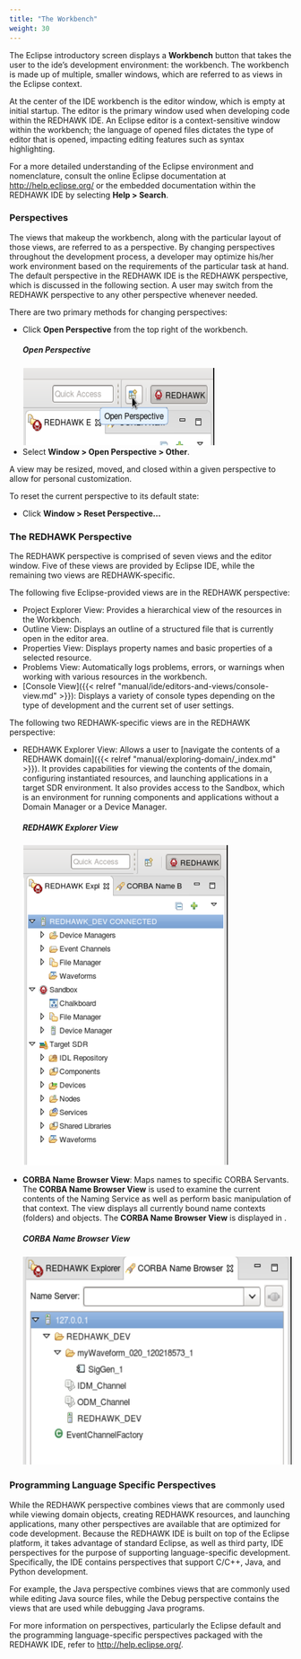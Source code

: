 ```yaml
---
title: "The Workbench"
weight: 30
---
```


The Eclipse introductory screen displays a **Workbench** button that takes the user to the ide’s development environment: the workbench. The workbench is made up of multiple, smaller windows, which are referred to as views in the Eclipse context.

At the center of the IDE workbench is the editor window, which is empty at initial startup. The editor is the primary window used when developing code within the REDHAWK IDE. An Eclipse editor is a context-sensitive window within the workbench; the language of opened files dictates the type of editor that is opened, impacting editing features such as syntax highlighting.

For a more detailed understanding of the Eclipse environment and nomenclature, consult the online Eclipse documentation at <http://help.eclipse.org/> or the embedded documentation within the REDHAWK IDE by selecting **Help > Search**.

### Perspectives

The views that makeup the workbench, along with the particular layout of those views, are referred to as a perspective. By changing perspectives throughout the development process, a developer may optimize his/her work environment based on the requirements of the particular task at hand. The default perspective in the REDHAWK IDE is the REDHAWK perspective, which is discussed in the following section. A user may switch from the REDHAWK perspective to any other perspective whenever needed.

There are two primary methods for changing perspectives:

  - Click **Open Perspective** from the top right of the workbench.
    ##### Open Perspective
    ![Open Perspective](../images/REDHAWK_Open_Perspective.png)
  - Select **Window > Open Perspective > Other**.

A view may be resized, moved, and closed within a given perspective to allow for personal customization.

To reset the current perspective to its default state:

  - Click **Window > Reset Perspective…**

### The REDHAWK Perspective

The REDHAWK perspective is comprised of seven views and the editor window. Five of these views are provided by Eclipse IDE, while the remaining two views are REDHAWK-specific.

The following five Eclipse-provided views are in the REDHAWK perspective:

  - Project Explorer View: Provides a hierarchical view of the resources in the Workbench.
  - Outline View: Displays an outline of a structured file that is currently open in the editor area.
  - Properties View: Displays property names and basic properties of a selected resource.
  - Problems View: Automatically logs problems, errors, or warnings when working with various resources in the workbench.
  - [Console View]({{< relref "manual/ide/editors-and-views/console-view.md" >}}): Displays a variety of console types depending on the type of development and the current set of user settings.

The following two REDHAWK-specific views are in the REDHAWK perspective:

  - REDHAWK Explorer View: Allows a user to [navigate the contents of a REDHAWK domain]({{< relref "manual/exploring-domain/_index.md" >}}). It provides capabilities for viewing the contents of the domain, configuring instantiated resources, and launching applications in a target SDR environment. It also provides access to the Sandbox, which is an environment for running components and applications without a Domain Manager or a Device Manager.
    ##### REDHAWK Explorer View
    ![The REDHAWK Explorer View](../images/REDHAWK_Explorer_View.png )

  - **CORBA Name Browser View**: Maps names to specific CORBA Servants. The **CORBA Name Browser View** is used to examine the current contents of the Naming Service as well as perform basic manipulation of that context. The view displays all currently bound name contexts (folders) and objects. The **CORBA Name Browser View** is displayed in .
    ##### CORBA Name Browser View
    ![The CORBA Name Browser View](../images/REDHAWK_Name_Browser.png )

### Programming Language Specific Perspectives

While the REDHAWK perspective combines views that are commonly used while viewing domain objects, creating REDHAWK resources, and launching applications, many other perspectives are available that are optimized for code development. Because the REDHAWK IDE is built on top of the Eclipse platform, it takes advantage of standard Eclipse, as well as third party, IDE perspectives for the purpose of supporting language-specific development. Specifically, the IDE contains perspectives that support C/C++, Java, and Python development.

For example, the Java perspective combines views that are commonly used while editing Java source files, while the Debug perspective contains the views that are used while debugging Java programs.

For more information on perspectives, particularly the Eclipse default and the programming language-specific perspectives packaged with the REDHAWK IDE, refer to <http://help.eclipse.org/>.
